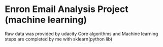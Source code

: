 Enron Email Analysis Project (machine learning)
==============
Raw data was provided by udacity
Core algorithms and Machine learning steps are 
completed by me with sklearn(python lib)

